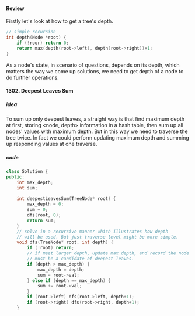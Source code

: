 #### Review

Firstly let's look at how to get a tree's depth.

```c++
// simple recursion
int depth(Node *root) {
    if (!roor) return 0;
    return max(depth(root->left), depth(root->right))+1;
}
```

As a node's state, in scenario of questions, depends on its depth, which matters the way we come up solutions, we need to get depth of a node to do further operations.



#### 1302. Deepest Leaves Sum

##### idea

To sum up only deepest leaves, a straight way is that find maximum depth at first, storing <node, depth> information in a hash table, then sum up all nodes' values with maximum depth. But in this way we need to traverse the tree twice.  In fact we could perform updating maximum depth and summing up responding values at one traverse.

##### code

```c++
class Solution {
public:
    int max_depth;
    int sum;
    
    int deepestLeavesSum(TreeNode* root) {
        max_depth = 0;
        sum = 0;
        dfs(root, 0);
        return sum;
    }
    // solve in a recursive manner which illustrates how depth
    // will be used. But just traverse level might be more simple. 
    void dfs(TreeNode* root, int depth) {
        if (!root) return;
        // if meet larger depth, update max depth, and record the node's value which
        // must be a candidate of deepest leaves. 
        if (depth > max_depth) {
            max_depth = depth; 
            sum = root->val;
        } else if (depth == max_depth) {
            sum += root->val;
        }
        if (root->left) dfs(root->left, depth+1);
        if (root->right) dfs(root->right, depth+1);
    }
```

 